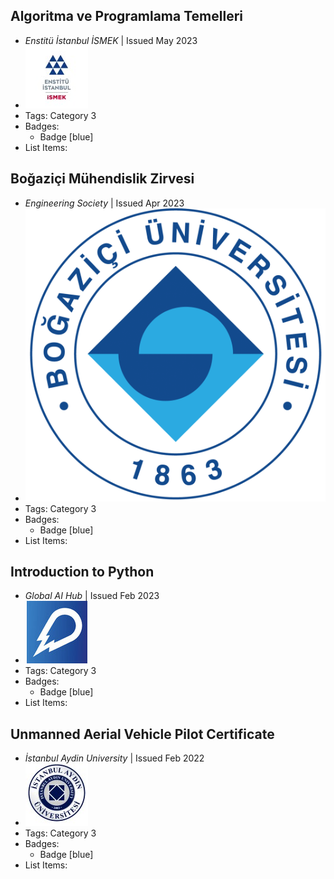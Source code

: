 ## Algoritma ve Programlama Temelleri
- *Enstitü İstanbul İSMEK* | Issued May 2023
- ![logo512](../assets/ismek-logo.jpg)
- Tags: Category 3
- Badges:
  - Badge [blue]
- List Items:


## Boğaziçi Mühendislik Zirvesi
- *Engineering Society* | Issued Apr 2023
- ![logo512](../assets/boun-logo.png)
- Tags: Category 3
- Badges:
  - Badge [blue]
- List Items:


## Introduction to Python
- *Global AI Hub* | Issued Feb 2023
- ![logo512](../assets/aihub-logo.jpg)
- Tags: Category 3
- Badges:
  - Badge [blue]
- List Items:



## Unmanned Aerial Vehicle Pilot Certificate
- *İstanbul Aydin University* | Issued Feb 2022
- ![logo512](../assets/aydinuni-logo.jpg)
- Tags: Category 3
- Badges:
  - Badge [blue]
- List Items:
